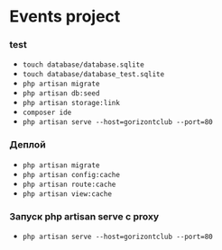 # Events project

### test

- `touch database/database.sqlite`
- `touch database/database_test.sqlite`
- `php artisan migrate`
- `php artisan db:seed`
- `php artisan storage:link`
- `composer ide`
- `php artisan serve --host=gorizontclub --port=80`


### Деплой

- `php artisan migrate`
- `php artisan config:cache`
- `php artisan route:cache`
- `php artisan view:cache`

### Запуск php artisan serve с proxy

- `php artisan serve --host=gorizontclub --port=80`


